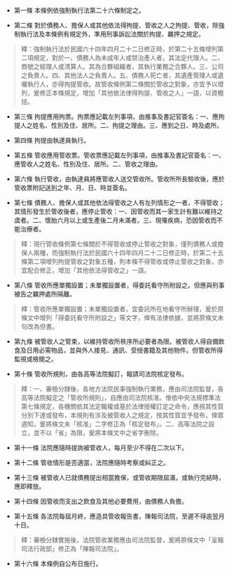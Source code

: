 * 第一條 本條例依強制執行法第二十六條制定之。

* 第二條 對於債務人、擔保人或其他依法得拘提、管收之人之拘提、管收，除強制執行法及本條例有規定外，準用刑事訴訟法關於拘提、羈押之規定。

> 釋：強制執行法於民國六十四年四月二十二日修正時，於第二十五條增列第二項規定，對於一、債務人為未成年人或禁治產人者，其法定代理人。二、商號之經理人或清算人。其為合夥組織者，其執行業務之合夥人。三、公司之負責人。四、其他法人之負責人。五、債務人死亡者，其遺產管理人或遺囑執行人，亦得拘提管收。故管收條例第二條關於管收之對象，亦宜予以增列，爰修正本條規定，增加「其他依法律得拘提、管收之人」一語，以資概括。

* 第三條 拘提應用拘票。拘票應記載左列事項，由推事及書記官簽名：一、應拘提人之姓名、性別及住、居所。二、拘提之理由。三、應到之日、時及處所。

* 第四條 拘提由執達員執行。

* 第五條 管收應用管收票。管收票應記載左列事項，由推事及書記官簽名：一、應管收人之姓名、性別及住、居所。二、管收之理由。

* 第六條 執行管收，由執達員將應管收人送交管收所。管收所所長驗收後，應於管收票附記送到之年、月、日、時並簽名。

* 第七條 債務人、擔保人或其他依法得管收之人有左列情形之一者，不得管收；其情形發生於管收後者，應停止管收：一、因管收而其一家生計有難以維持之虞者。二、懷胎六月以上或生產後二月未滿者。三、現罹疾病，恐因管收而不能治療者。

> 釋：現行管收條例第七條關於不得管收或停止管收之對象，僅列債務人或擔保人兩種，而強制執行法於民國六十四年四月二十二日修正時，於第二十五條第二項增列拘提管收之對象五種，則本條不得管收或停止管收之對象，亦宜配合修正，增加「其他依法得管收之」一語。

* 第八條 管收所應單獨設置；未單獨設置者，得委託看守所附設之。但應與刑事被告之羈押處所隔離。

> 釋：管收所應單獨設置；未單獨設置者，宜委託所在地看守所辦理，爰於原條文中增列「得委託看守所附設之」等文字，俾有法律依據，並將原條文未句改為但書。

* 第九條 被管收人之管束，以維持管收所秩序所必要者為限。被管收人得自備飲食及日用必需物品，並與外人接見、通訊、受授書籍及其他物件。但管收所得監視或檢閱之。

* 第十條 管收所規則，由各高等法院擬訂，報請司法院核定發布。

> 釋：一、審檢分隸後，各地方法院民事強制執行業務，應由司法院監督，各高等法院擬定之「管收所規則」，自應由司法院核准。惟依中央法規標準法第七條規定，各機關依其法定職權或基於法律授權訂定之命令，應視其性質分別下達或發布，本規則有涉及被管收人之規定，按其性質宜予發布，俾眾週知，爰將條文未「核准」二字修正為「核定發布」。二、高等法院之設立，並不以「省」為限，爰將本條文中之省字刪除。

* 第十一條 法院應隨時提詢被管收人，每月至少不得在二次以下。

* 第十二條 管收情形是否適當，法院應隨時考察或糾正之。

* 第十三條 被管收人已就債務提出相當擔保，或管收期限屆滿，或執行完結時，應即釋放。

* 第十四條 因管收而支出之飲食及其他必要費用，由債務人負擔。

* 第十五條 各法院每屆月終，應造具管收報告書，陳報司法院，至遲不得逾翌月十日。

> 釋：審檢分隸實施後，法院管收業務應由司法院監督，爰將原條文中「呈報司法行政部」修正為「陳報司法院」。

* 第十六條 本條例自公布日施行。

